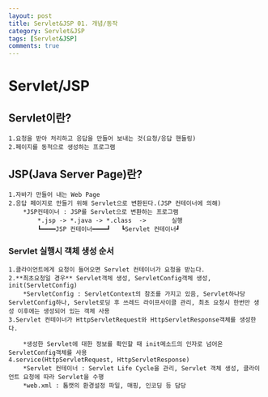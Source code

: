 ```yaml
---
layout: post
title: Servlet&JSP 01. 개념/동작
category: Servlet&JSP
tags: [Servlet&JSP]
comments: true
---
```


# Servlet/JSP

## Servlet이란?
	1.요청을 받아 처리하고 응답을 만들어 보내는 것(요청/응답 핸들링)
	2.페이지를 동적으로 생성하는 프로그램


## JSP(Java Server Page)란?
	1.자바가 만들어 내는 Web Page
	2.응답 페이지로 만들기 위해 Servlet으로 변환된다.(JSP 컨테이너에 의해)
		*JSP컨테이너 : JSP를 Servlet으로 변환하는 프로그램
			*.jsp -> *.java -> *.class  ->       실행
			┗━━━━JSP 컨테이너━━━━┛   ┗Servlet 컨테이너┛

### Servlet 실행시 객체 생성 순서
	1.클라이언트에게 요청이 들어오면 Servlet 컨테이너가 요청을 받는다.
	2.**최초요청일 경우** Servlet객체 생성, ServletConfig객체 생성, init(ServletConfig)
		*ServletConfig : ServletContext의 참조를 가지고 있음, Servlet하나당 ServletConfig하나, Servlet로딩 후 쓰레드 라이프사이클 관리, 최초 요청시 한번만 생성 이후에는 생성되어 있는 객체 사용
	3.Servlet 컨테이너가 HttpServletRequest와 HttpServletResponse객체를 생성한다.
		
		*생성한 Servlet에 대한 정보를 확인할 때 init메소드의 인자로 넘어온 ServletConfig객체를 사용
	4.service(HttpServletRequest, HttpServletResponse) 
		*Servlet 컨테이너 : Servlet Life Cycle을 관리, Servlet 객체 생성, 클라이언트 요청에 따라 Servlet을 수행
		*web.xml : 톰캣의 환경설정 파일, 매핑, 인코딩 등 담당
